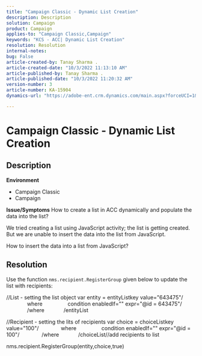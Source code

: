```yaml
---
title: "Campaign Classic - Dynamic List Creation"
description: Description
solution: Campaign
product: Campaign
applies-to: "Campaign Classic,Campaign"
keywords: "KCS - ACC| Dynamic List Creation"
resolution: Resolution
internal-notes: 
bug: False
article-created-by: Tanay Sharma .
article-created-date: "10/3/2022 11:13:10 AM"
article-published-by: Tanay Sharma .
article-published-date: "10/3/2022 11:20:32 AM"
version-number: 3
article-number: KA-15904
dynamics-url: "https://adobe-ent.crm.dynamics.com/main.aspx?forceUCI=1&pagetype=entityrecord&etn=knowledgearticle&id=06e6a659-0c43-ed11-bba2-0022480868ff"

---
```

# Campaign Classic - Dynamic List Creation

## Description

<b>Environment</b>
- Campaign Classic
- Campaign



<b>Issue/Symptoms</b>
How to create a list in ACC dynamically and populate the data into the list?

 We tried creating a list using JavaScript activity; the list is getting created. But we are unable to insert the data into the list from JavaScript.

 How to insert the data into a list from JavaScript?


## Resolution


Use the function `nms.recipient.RegisterGroup` given below to update the list with recipients:



//List - setting the list object
var entity = entityListkey value="643475"/
              where
                condition enabledIf="" expr="@id = 643475"/
              /where
            /entityList



//Recipient - setting the lits of recipients
var choice = choiceListkey value="100"/
              where
                condition enabledIf="" expr="@id = 100"/
              /where
            /choiceList//add recipients to list

nms.recipient.RegisterGroup(entity,choice,true)
